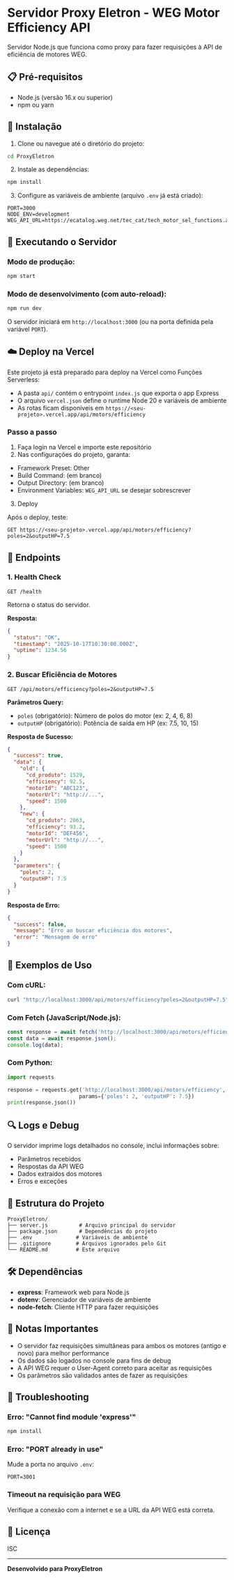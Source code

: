 # Servidor Proxy Eletron - WEG Motor Efficiency API

Servidor Node.js que funciona como proxy para fazer requisições à API de eficiência de motores WEG.

## 📋 Pré-requisitos

- Node.js (versão 16.x ou superior)
- npm ou yarn

## 🚀 Instalação

1. Clone ou navegue até o diretório do projeto:
```bash
cd ProxyEletron
```

2. Instale as dependências:
```bash
npm install
```

3. Configure as variáveis de ambiente (arquivo `.env` já está criado):
```
PORT=3000
NODE_ENV=development
WEG_API_URL=https://ecatalog.weg.net/tec_cat/tech_motor_sel_functions.asp
```

## 🏃 Executando o Servidor

### Modo de produção:
```bash
npm start
```

### Modo de desenvolvimento (com auto-reload):
```bash
npm run dev
```

O servidor iniciará em `http://localhost:3000` (ou na porta definida pela variável `PORT`).

## ☁️ Deploy na Vercel

Este projeto já está preparado para deploy na Vercel como Funções Serverless:

- A pasta `api/` contém o entrypoint `index.js` que exporta o app Express
- O arquivo `vercel.json` define o runtime Node 20 e variáveis de ambiente
- As rotas ficam disponíveis em `https://<seu-projeto>.vercel.app/api/motors/efficiency`

### Passo a passo

1. Faça login na Vercel e importe este repositório
2. Nas configurações do projeto, garanta:
  - Framework Preset: Other
  - Build Command: (em branco)
  - Output Directory: (em branco)
  - Environment Variables: `WEG_API_URL` se desejar sobrescrever
3. Deploy

Após o deploy, teste:

```
GET https://<seu-projeto>.vercel.app/api/motors/efficiency?poles=2&outputHP=7.5
```

## 📡 Endpoints

### 1. Health Check
```
GET /health
```
Retorna o status do servidor.

**Resposta:**
```json
{
  "status": "OK",
  "timestamp": "2025-10-17T10:30:00.000Z",
  "uptime": 1234.56
}
```

### 2. Buscar Eficiência de Motores
```
GET /api/motors/efficiency?poles=2&outputHP=7.5
```

**Parâmetros Query:**
- `poles` (obrigatório): Número de polos do motor (ex: 2, 4, 6, 8)
- `outputHP` (obrigatório): Potência de saída em HP (ex: 7.5, 10, 15)

**Resposta de Sucesso:**
```json
{
  "success": true,
  "data": {
    "old": {
      "cd_produto": 1529,
      "efficiency": 92.5,
      "motorId": "ABC123",
      "motorUrl": "http://...",
      "speed": 1500
    },
    "new": {
      "cd_produto": 2063,
      "efficiency": 93.2,
      "motorId": "DEF456",
      "motorUrl": "http://...",
      "speed": 1500
    }
  },
  "parameters": {
    "poles": 2,
    "outputHP": 7.5
  }
}
```

**Resposta de Erro:**
```json
{
  "success": false,
  "message": "Erro ao buscar eficiência dos motores",
  "error": "Mensagem de erro"
}
```

## 📝 Exemplos de Uso

### Com cURL:
```bash
curl "http://localhost:3000/api/motors/efficiency?poles=2&outputHP=7.5"
```

### Com Fetch (JavaScript/Node.js):
```javascript
const response = await fetch('http://localhost:3000/api/motors/efficiency?poles=2&outputHP=7.5');
const data = await response.json();
console.log(data);
```

### Com Python:
```python
import requests

response = requests.get('http://localhost:3000/api/motors/efficiency', 
                       params={'poles': 2, 'outputHP': 7.5})
print(response.json())
```

## 🔍 Logs e Debug

O servidor imprime logs detalhados no console, inclui informações sobre:
- Parâmetros recebidos
- Respostas da API WEG
- Dados extraídos dos motores
- Erros e exceções

## 📁 Estrutura do Projeto

```
ProxyEletron/
├── server.js          # Arquivo principal do servidor
├── package.json       # Dependências do projeto
├── .env              # Variáveis de ambiente
├── .gitignore        # Arquivos ignorados pelo Git
└── README.md         # Este arquivo
```

## 🛠️ Dependências

- **express**: Framework web para Node.js
- **dotenv**: Gerenciador de variáveis de ambiente
- **node-fetch**: Cliente HTTP para fazer requisições

## 📌 Notas Importantes

- O servidor faz requisições simultâneas para ambos os motores (antigo e novo) para melhor performance
- Os dados são logados no console para fins de debug
- A API WEG requer o User-Agent correto para aceitar as requisições
- Os parâmetros são validados antes de fazer as requisições

## 🐛 Troubleshooting

### Erro: "Cannot find module 'express'"
```bash
npm install
```

### Erro: "PORT already in use"
Mude a porta no arquivo `.env`:
```
PORT=3001
```

### Timeout na requisição para WEG
Verifique a conexão com a internet e se a URL da API WEG está correta.

## 📄 Licença

ISC

---

**Desenvolvido para ProxyEletron**
